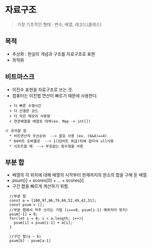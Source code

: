 # 자료구조
> 가장 기초적인 형태 : 변수, 배열, 레코드(클래스)

목적
----------
* 추상화 : 현실의 개념과 구조를 자료구조로 표현
* 최적화

**비트마스크**
----------
* 이진수 표현을 자료구조로 쓰는 것.
* 컴퓨터는 이진법 연산이 빠르기 때문에 사용한다.
```
  + 더 빠른 수행시간
  + 더 간결한 코드
  + 더 작은 메모리 사용량
  + 연관배열을 배열로 대체(ex. Map -> int[])
```
    ※ 유의할 점
      * 비트연산자 우선순위  --> 괄호 사용 (ex. (6&4)==4)
      * 64비트 오버플로  --> 1(32비트 취급)뒤에 접미사 ull사용
      * 시프트할 때  --> 부호없는 정수형을 사용

**부분 합**
----------
* 배열의 각 위치에 대해 배열의 시작부터 현재까지의 원소의 합을 구해 둔 배열.
* psum[i] = scores[0] + ... + scores[i]
* 구간 합을 빠르게 계산하기 위함.
```
  //부분 합
  const a = [100,97,86,79,66,52,49,42,31];  
  const psum = [];
  //부분 합에서 자주 쓰이는 기법 (i===0, psum[i-1] 예외처리 방지) 
  psum[-1] = 0;
  for(let i = 0; i < a.length; i++){
    psum[i] = psum[i-1] + a[i];
  }

  //구간 합(a ~ b)
  psum[b] - psum[a-1]
```
